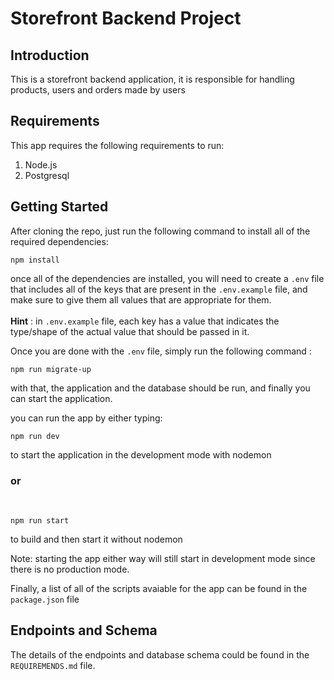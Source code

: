 # Storefront Backend Project

## Introduction

This is a storefront backend application, it is responsible for handling products, users and orders made by users

## Requirements

This app requires the following requirements to run:

1. Node.js
2. Postgresql

## Getting Started

After cloning the repo, just run the following command to install all of the required dependencies:

```
npm install
```

once all of the dependencies are installed, you will need to create a `.env` file that includes all of the keys that are present in the `.env.example` file, and make sure to give them all values that are appropriate for them. <br/><br/>
**Hint** : in `.env.example` file, each key has a value that indicates the type/shape of the actual value that should be passed in it.

Once you are done with the `.env` file, simply run the following command :

```
npm run migrate-up
```

with that, the application and the database should be run, and finally you can start the application.

you can run the app by either typing:

```
npm run dev
```

to start the application in the development mode with nodemon<br/>

### or

<br/>

```
npm run start
```

to build and then start it without nodemon

Note: starting the app either way will still start in development mode since there is no production mode.

Finally, a list of all of the scripts avaiable for the app can be found in the `package.json` file

## Endpoints and Schema

The details of the endpoints and database schema could be found in the `REQUIREMENDS.md` file.
